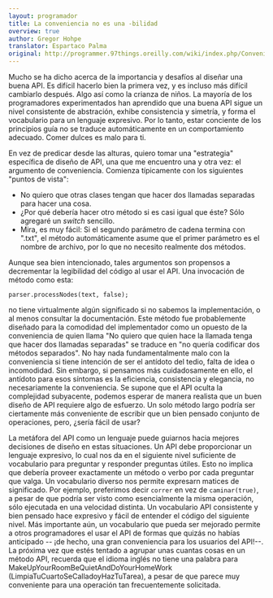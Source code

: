 ```yaml
---
layout: programador
title: La conveniencia no es una -bilidad
overview: true
author: Gregor Hohpe
translator: Espartaco Palma
original: http://programmer.97things.oreilly.com/wiki/index.php/Convenience_Is_not_an_-ility
---
```


Mucho se ha dicho acerca de la importancia y desafíos al diseñar una
buena API. Es difícil hacerlo bien la primera vez, y es incluso más
difícil cambiarlo después. Algo así como la crianza de niños. La mayoría
de los programadores experimentados han aprendido que una buena API
sigue un nivel consistente de abstración, exhibe consistencia y
simetría, y forma el vocabulario para un lenguaje expresivo. Por lo
tanto, estar conciente de los principios guía no se traduce
automáticamente en un comportamiento adecuado. Comer dulces es malo para
ti.

En vez de predicar desde las alturas, quiero tomar una "estrategia"
específica de diseño de API, una que me encuentro una y otra vez: el
argumento de conveniencia. Comienza típicamente con los siguientes
"puntos de vista":

- No quiero que otras clases tengan que hacer dos llamadas separadas para
hacer una cosa.
- ¿Por qué debería hacer otro método si es casi igual que éste? Sólo
agregaré un _switch_ sencillo.
- Mira, es muy fácil: Si el segundo parámetro de cadena termina con
".txt", el método automáticamente asume que el primer parámetro es el
nombre de archivo, por lo que no necesito realmente dos métodos.

Aunque sea bien intencionado, tales argumentos son propensos a decrementar
la legibilidad del código al usar el API. Una invocación de método como
esta:


    parser.processNodes(text, false);

no tiene virtualmente algún significado si no sabemos la implementación,
o al menos consultar la documentación. Este método fue probablemente
diseñado para la comodidad del implementador como un opuesto de la
conveniencia de quien llama "No quiero que quien hace la llamada tenga
que hacer dos llamadas separadas" se traduce en "no quería codificar dos
métodos separados". No hay nada fundamentalmente malo con la conveniencia
si tiene intención de ser el antídoto del tedio, falta de idea o
incomodidad. Sin embargo, si pensamos más cuidadosamente en ello, el
antídoto para esos síntomas es la eficiencia, consistencia y elegancia,
no necesariamente la conveniencia. Se supone que el API oculta la
complejidad subyacente, podemos esperar de manera realista que un buen
diseño de API requiere algo de esfuerzo. Un solo método largo podría ser
ciertamente más conveniente de escribir que un bien pensado conjunto de
operaciones, pero, ¿sería fácil de usar?

La metáfora del API como un lenguaje puede guiarnos hacia mejores
decisiones de diseño en estas situaciones. Un API debe proporcionar un
lenguaje expresivo, lo cual nos da en el siguiente nivel suficiente de
vocabulario para preguntar y responder preguntas útiles. Esto no implica
que debería proveer exactamente un método o verbo por cada preguntar que
valga. Un vocabulario diverso nos permite expresarn matices de
significado. Por ejemplo, preferimos decir `correr` en vez de
`caminar(true)`, a pesar de que podría ser visto como esencialmente la
misma operación, sólo ejecutada en una velocidad distinta. Un
vocabulario API consistente y bien pensado hace expresivo y fácil de
entender el código del siguiente nivel. Más importante aún, un
vocabulario que pueda ser mejorado permite a otros programadores el usar
el API de formas que quizás no habías anticipado -- ¡de hecho, una gran
conveniencia para los usuarios del API!--. La próxima vez que estés
tentado a agrupar unas cuantas cosas en un método API, recuerda que el
idioma inglés no tiene una palabra para
MakeUpYourRoomBeQuietAndDoYourHomeWork
(LimpiaTuCuartoSeCalladoyHazTuTarea), a pesar de que parece muy
conveniente para una operación tan frecuentemente solicitada.

